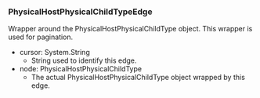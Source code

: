 ### PhysicalHostPhysicalChildTypeEdge
Wrapper around the PhysicalHostPhysicalChildType object. This wrapper is used for pagination.

- cursor: System.String
  - String used to identify this edge.
- node: PhysicalHostPhysicalChildType
  - The actual PhysicalHostPhysicalChildType object wrapped by this edge.
